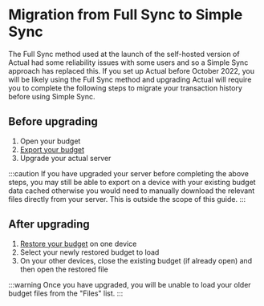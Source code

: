 # Migration from Full Sync to Simple Sync

The Full Sync method used at the launch of the self-hosted version of Actual had some reliability issues with some users and so a Simple Sync approach has replaced this. If you set up Actual before October 2022, you will be likely using the Full Sync method and upgrading Actual will require you to complete the following steps to migrate your transaction history before using Simple Sync.

## Before upgrading

1. Open your budget
2. [Export your budget](/Backup-Restore/Backups)
3. Upgrade your actual server

:::caution
If you have upgraded your server before completing the above steps, you may still be able to export on a device with your existing budget data cached otherwise you would need to manually download the relevant files directly from your server. This is outside the scope of this guide.
:::

## After upgrading

1. [Restore your budget](/Backup-Restore/Restore) on one device
2. Select your newly restored budget to load
3. On your other devices, close the existing budget (if already open) and then open the restored file

:::warning
Once you have upgraded, you will be unable to load your older budget files from the "Files" list.
:::
